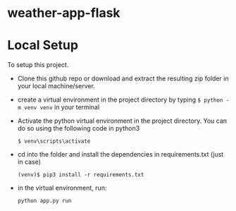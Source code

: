 # weather-app-flask

# Local Setup

To setup this project.

- Clone this github repo or download and extract the resulting zip folder in your local machine/server.

- create a virtual environment in the project directory by typing
  `$ python -m venv venv`
  in your terminal
- Activate the python virtual environment in the project directory. You can do so using the following code in python3

  `$ venv\scripts\activate`

- cd into the folder and install the dependencies in requirements.txt (just in case)

  `(venv)$ pip3 install -r requirements.txt`

- in the virtual environment, run:

  `python app.py run`
